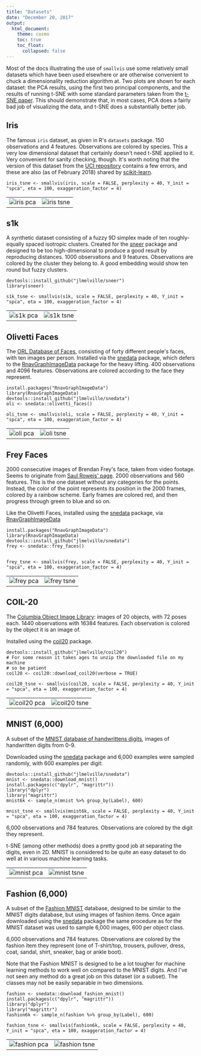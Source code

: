 ```yaml
---
title: "Datasets"
date: "December 20, 2017"
output:
  html_document:
    theme: cosmo
    toc: true
    toc_float:
      collapsed: false
---
```


Most of the docs illustrating the use of `smallvis` use some relatively small
datasets which have been used elsewhere or are otherwise convenient to chuck
a dimensionality reduction algorithm at. Two plots are shown for each dataset:
the PCA results, using the first two principal components, and the results of
running t-SNE with some standard parameters taken from the 
[t-SNE paper](http://www.jmlr.org/papers/v9/vandermaaten08a.html). This should
demonstrate that, in most cases, PCA does a fairly bad job of visualizing the 
data, and t-SNE does a substantially better job. 

## Iris

The famous `iris` dataset, as given in R's `datasets` package. 150 observations
and 4 features. Observations are colored by species. This a very low dimensional
dataset that certainly doesn't need t-SNE applied to it. Very convenient for
sanity checking, though. It's worth noting that the version of this dataset
from the [UCI repository](https://archive.ics.uci.edu/ml/datasets/iris) contains
a few errors, and these are also (as of February 2018) shared by 
[scikit-learn](https://github.com/scikit-learn/scikit-learn/issues/10550).

```
iris_tsne <- smallvis(iris, scale = FALSE, perplexity = 40, Y_init = "spca", eta = 100, exaggeration_factor = 4)
```

|                             |                           |
:----------------------------:|:--------------------------:
![iris pca](../img/datasets/iris_pca.png)|![iris tsne](../img/datasets/iris_tsne.png)

## s1k

A synthetic dataset consisting of a fuzzy 9D simplex made of ten roughly-equally 
spaced isotropic clusters. Created for the 
[sneer](https://github.com/jlmelville/sneer) package and designed to be too
high-dimensional to produce a good result by reproducing distances. 1000
observations and 9 features. Observations are colored by the cluster they belong
to. A good embedding would show ten round but fuzzy clusters.

```
devtools::install_github("jlmelville/sneer")
library(sneer)

s1k_tsne <- smallvis(s1k, scale = FALSE, perplexity = 40, Y_init = "spca", eta = 100, exaggeration_factor = 4)
```

|                             |                           |
:----------------------------:|:--------------------------:
![s1k pca](../img/datasets/s1k_pca.png)|![s1k tsne](../img/datasets/s1k_tsne.png)

## Olivetti Faces

The 
[ORL Database of Faces](http://www.cl.cam.ac.uk/research/dtg/attarchive/facedatabase.html),
consisting of forty different people's faces, with ten images per person. 
Installed via the [snedata](https://github.com/jlmelville/snedata) package, 
which defers to the 
[RnavGraphImageData](https://cran.r-project.org/package=RnavGraphImageData)
package for the heavy lifting. 400 observations and 4096 features. Observations
are colored according to the face they represent.

```
install.packages("RnavGraphImageData")
library(RnavGraphImageData)
devtools::install_github("jlmelville/snedata")
oli <- snedata::olivetti_faces()

oli_tsne <- smallvis(oli, scale = FALSE, perplexity = 40, Y_init = "spca", eta = 100, exaggeration_factor = 4)
```

|                             |                           |
:----------------------------:|:--------------------------:
![oli pca](../img/datasets/oli_pca.png)|![oli tsne](../img/datasets/oli_tsne.png)

## Frey Faces

2000 consecutive images of Brendan Frey's face, taken from video footage.
Seems to originate from [Saul Roweis' page](https://cs.nyu.edu/~roweis/data.html).
2000 observations and 560 features. This is the one dataset without any categories
for the points. Instead, the color of the point represents its position in the
2000 frames, colored by a rainbow scheme. Early frames are colored red, and then
progress through green to blue and so on.

Like the Olivetti Faces, installed using the 
[snedata](https://github.com/jlmelville/snedata) package, via
[RnavGraphImageData](https://cran.r-project.org/package=RnavGraphImageData)

```
install.packages("RnavGraphImageData")
library(RnavGraphImageData)
devtools::install_github("jlmelville/snedata")
frey <- snedata::frey_faces()


frey_tsne <- smallvis(frey, scale = FALSE, perplexity = 40, Y_init = "spca", eta = 100, exaggeration_factor = 4)
```
|                             |                           |
:----------------------------:|:--------------------------:
![frey pca](../img/datasets/frey_pca.png)|![frey tsne](../img/datasets/frey_tsne.png)

## COIL-20

The 
[Columbia Object Image Library](http://www.cs.columbia.edu/CAVE/software/softlib/coil-20.php): 
images of 20 objects, with 72 poses each. 1440 observations with 16384 features. 
Each observation is colored by the object it is an image of.

Installed using the [coil20](https://github.com/jlmelville/coil20) package.

```
devtools::install_github("jlmelville/coil20")
# For some reason it takes ages to unzip the downloaded file on my machine
# so be patient
coil20 <- coil20::download_coil20(verbose = TRUE)

coil20_tsne <- smallvis(coil20, scale = FALSE, perplexity = 40, Y_init = "spca", eta = 100, exaggeration_factor = 4)
```

|                             |                           |
:----------------------------:|:--------------------------:
![coil20 pca](../img/datasets/coil20_pca.png)|![coil20 tsne](../img/datasets/coil20_tsne.png)

## MNIST (6,000)

A subset of the 
[MNIST database of handwrittens digits](http://yann.lecun.com/exdb/mnist/), 
images of handwritten digits from 0-9. 

Downloaded using the [snedata](https://github.com/jlmelville/snedata) package 
and 6,000 examples were sampled randomly, with 600 examples per digit:

```
devtools::install_github("jlmelville/snedata")
mnist <- snedata::download_mnist()
install.packages(c("dpylr", "magrittr"))
library("dplyr")
library("magrittr")
mnist6k <- sample_n(mnist %>% group_by(Label), 600)

mnist_tsne <- smallvis(mnist6k, scale = FALSE, perplexity = 40, Y_init = "spca", eta = 100, exaggeration_factor = 4)
```
6,000 observations and 784 features. Observations are colored by the digit
they represent.

t-SNE (among other methods) does a pretty good job at separating the digits,
even in 2D. MNIST is considered to be quite an easy dataset to do well at in
various machine learning tasks.

|                             |                           |
:----------------------------:|:--------------------------:
![mnist pca](../img/datasets/mnist_pca.png)|![mnist tsne](../img/datasets/mnist_tsne.png)

## Fashion (6,000)

A subset of the [Fashion MNIST](https://github.com/zalandoresearch/fashion-mnist)
database, designed to be similar to the MNIST digits database, but using images
of fashion items. Once again downloaded using the 
[snedata](https://github.com/jlmelville/snedata) package the same procedure as 
for the MNIST dataset was used to sample 6,000 images, 600 per object class.

6,000 observations and 784 features. Observations are colored by the fashion 
item they represent (one of T-shirt/top, trousers, pullover, dress, coat, 
sandal, shirt, sneaker, bag or ankle boot).

Note that the Fashion MNIST is designed to be a lot tougher for machine learning
methods to work well on compared to the MNIST digits. And I've not seen any
method do a great job on this dataset (or a subset). The classes may not be
easily separable in two dimensions.

```
fashion <- snedata::download_fashion_mnist()
install.packages(c("dpylr", "magrittr"))
library("dplyr")
library("magrittr")
fashion6k <- sample_n(fashion %>% group_by(Label), 600)

fashion_tsne <- smallvis(fashion6k, scale = FALSE, perplexity = 40, Y_init = "spca", eta = 100, exaggeration_factor = 4)
```

|                             |                           |
:----------------------------:|:--------------------------:
![fashion pca](../img/datasets/fashion_pca.png)|![fashion tsne](../img/datasets/fashion_tsne.png)

